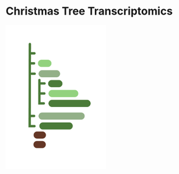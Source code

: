 <p align="center">
<h1><b>Christmas Tree Transcriptomics</b></h1>
<img src="img/fir-logo.png" width="263" height="380">
</p>

